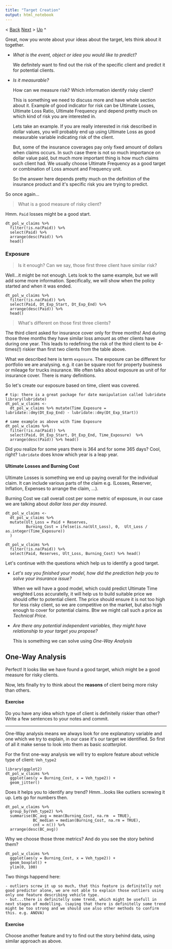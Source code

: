 ```yaml
---
title: "Target Creation"
output: html_notebook
---
```

< [Back](pre_model_data_prep.md)  [Next]() > [Up](README.md) ^ 

Great, now you wrote about your ideas about the target, lets think about it together.

- _What is the event, object or idea you would like to predict?_

    We definitely want to find out the risk of the specific client and predict it for potential clients.
   
- _Is it measurable?_

    How can we measure risk? Which information identify risky client? 
   
    This is something we need to discuss more and have whole section about it. Example of good indicator for risk can be Ultimate Losses, Ultimate Loss Ratio, Ultimate Frequency and depend pretty much on which kind of risk you are interested in. 
   
     Lets take an example. If you are really interested in risk described in dollar values, you will probably end up using Ultimate Loss as good measurable variable indicating risk of the client.
   
    But, some of the insurance coverages pay only fixed amount of dollars when claims occurs. In such case there is not so much importance on dollar value paid, but much more important thing is how much claims such client had. We usually choose Ultimate Frequency as a good target or combination of Loss amount and Frequency unit.
   
    So the answer here depends pretty much on the definition of the insurance product and it's specific risk you are trying to predict.


So once again...

> What is a good measure of risky client?

Hmm. `Paid` losses might be a good start.

```{r}
dt_pol_w_claims %>% 
  filter(!is.na(Paid)) %>% 
  select(Paid) %>% 
  arrange(desc(Paid)) %>% 
  head()
```

### Exposure
> Is it enough? Can we say, those first three client have similar risk?

Well...it might be not enough. Lets look to the same example, but we will add some more information. 
Specifically, we will show when the policy started and when it was ended.

```{r}
dt_pol_w_claims %>% 
  filter(!is.na(Paid)) %>% 
  select(Paid, Dt_Exp_Start, Dt_Exp_End) %>% 
  arrange(desc(Paid)) %>% 
  head()
```


> What's different on those first three clients?

The third client asked for insurance cover only for three months! And during those three months they have similar loss amount as other clients have during one year. This leads to redefining the risk of the third client to be 4-times(!) riskier than first two clients from the table above.

What we described here is term `exposure`. The exposure can be different for portfolio we are analysing. e.g. it can be square root for property business or mileage for trucks insurance. We often talks about exposure as unit of for insurance cover. There is many definitions. 

So let's create our exposure based on time, client was covered.
```{r}
# tip: there is a great package for date manipulation called lubridate
library(lubridate)
dt_pol_w_claims <- 
  dt_pol_w_claims %>% mutate(Time_Exposure = lubridate::dmy(Dt_Exp_End) - lubridate::dmy(Dt_Exp_Start))

# same example as above with Time Exposure
dt_pol_w_claims %>% 
  filter(!is.na(Paid)) %>% 
  select(Paid, Dt_Exp_Start, Dt_Exp_End, Time_Exposure)  %>% 
  arrange(desc(Paid)) %>% head()
```

Did you realize for some years there is 364 and for some 365 days? Cool, right? `lubridate` does know which year is a leap year.

#### Ultimate Losses and Burning Cost
Ultimate Losses is something we end up paying overall for the individual claim. It can include various parts of the claim e.g. (Losses, Reserver, Inflation, Expenses to arrange the claim, ...).

Burning Cost we call overall cost per some metric of exposure, in our case we are talking about _dollar loss per day insured_.

```{r}
dt_pol_w_claims <- 
  dt_pol_w_claims %>% 
  mutate(Ult_Loss = Paid + Reserves,
         Burning_Cost = ifelse(is.na(Ult_Loss), 0,  Ult_Loss / as.integer(Time_Exposure))
  )

dt_pol_w_claims %>% 
  filter(!is.na(Paid)) %>% 
  select(Paid, Reserves, Ult_Loss, Burning_Cost) %>% head()
```

Let's continue with the questions which help us to identify a good target.

- _Let's say you finished your model, how did the prediction help you to solve your insurance issue?_

    When we will have a good model, which could predict Ultimate Time weighted Loss accuratelly, it will help us to build suitable price we should offer to potential client. The price should ensure it is not too high for less risky client, so we are competitive on the market, but also high enough to cover for potential claims. Btw we might call such a price as _Technical Price_.

- _Are there any potential independent variables, they might have relationship to your target you propose?_

    This is something we can solve using _One-Way Analysis_

## One-Way Analysis
Perfect! It looks like we have found a good target, which might be a good measure for risky clients.

Now, lets finally try to think about the __reasons__ of client being more risky than others.

#### Exercise
Do you have any idea which type of client is definitelly riskier than other? 
Write a few sentences to your notes and commit.


--------------------------------------------------------------------------------

One-Way analysis means we always look for one explanatory variable and one which we try to explain, in our case it's our target we identified. So first of all it make sense to look into them as basic _scatterplot_.

For the first one-way analysis we will try to explore feature about vehicle type of client: `Veh_type2`

```{r}
library(ggplot2)
dt_pol_w_claims %>% 
  ggplot(aes(y = Burning_Cost, x = Veh_type2)) + 
  geom_jitter()
```


Does it helps you to identify any trend? Hmm...looks like outliers screwing it up. Lets go for numbers then.

```{r}
dt_pol_w_claims %>% 
  group_by(Veh_type2) %>% 
  summarise(BC_avg = mean(Burning_Cost, na.rm  = TRUE),
            BC_median = median(Burning_Cost, na.rm = TRUE),
            cnt = n()) %>% 
  arrange(desc(BC_avg))
```

Why we choose those three metrics? And do you see the story behind them?

```{r}
dt_pol_w_claims %>% 
  ggplot(aes(y = Burning_Cost, x = Veh_type2)) + 
  geom_boxplot() +
  ylim(0, 100)
```


Two things happend here:

    - outliers screw it up so much, that this feature is definitelly not good predictor alone, we are not able to explain those outliers using only one feature describing vehicle type.
    - but...there is definitelly some trend, which might be usefull in next stages of modelling. (saying that there is definitelly some trend might be too strong and we should use also other methods to confirm this. e.g. ANOVA)

#### Exercise
Choose another feature and try to find out the story behind data, using similar approach as above.

